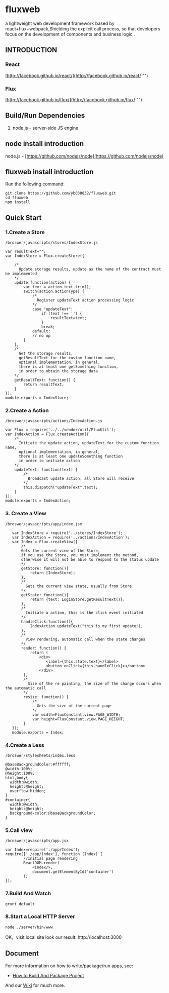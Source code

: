 # fluxweb
a lightweight web development framework based by react+flux+webpack,Shielding the explicit call process, so that developers focus on the development of components and business logic
.
## INTRODUCTION
### React
[http://facebook.github.io/react/](http://facebook.github.io/react/ "")
### Flux
[http://facebook.github.io/flux/](http://facebook.github.io/flux/ "")

## Build/Run Dependencies
1. node.js - server-side JS engine

## node install introduction
node.js - [https://github.com/nodejs/node](https://github.com/nodejs/node)

## fluxweb install introduction
Run the following command:
```
git clone https://github.com/yb030832/fluxweb.git
cd fluxweb
npm install
```
## Quick Start
### 1.Create a Store
`/broswer/javascripts/stores/IndexStore.js`
```
var resultText="";
var IndexStore = Flux.createStore({

    /*
      Update storage results, update as the name of the contract must be implemented
    */
    update:function(action) {
        var text = action.text.trim();
        switch(action.actionType) {
            /*
              Register updateText action processing logic
            */
            case "updateText":
                if (text !== '') {
                    resultText=text;
                }
                break;
            default:
            // no op
        }
    },
    /*
      Get the storage results,
      getResultText for the custom function name,
      optional implementation, in general,
      there is at least one getSomething function,
      in order to obtain the storage data
    */
    getResultText: function() {
        return resultText;
    }
});
module.exports = IndexStore;
```
### 2.Create a Action
`/broswer/javascripts/actions/IndexAction.js`
```
var Flux = require('../../vendor/util/FluxUtil');
var IndexAction = Flux.createAction({
    /*
      Initiate the update action, updateText for the custom function name,
      optional implementation, in general,
      there is at least one updateSomething function
      in order to initiate action
    */
    updateText: function(text) {
        /*
          Broadcast update action, all Store will receive
        */
        this.dispatch("updateText",text);
    }
});
module.exports = IndexAction;
```
### 3. Create a View
`/broswer/javascripts/app/index.jsx`
```
   var IndexStore = require('../stores/IndexStore');
   var IndexAction = require('../actions/IndexAction');
   var Index = Flux.createView({
       /*
       Gets the current view of the Store,
       if you use the Store, you must implement the method,
       otherwise it will not be able to respond to the status update
       */
       getStore: function(){
           return [IndexStore];
       },
       /*
         Gets the current view state, usually from Store
       */
       getState: function(){
           return {text: LoginStore.getResultText()};
       },
       /*
         Initiate a action, this is the click event initiated
       */
       handleClick:function(){
           IndexAction.updateText("this is my first update");
       },
       /*
         View rendering, automatic call when the state changes
       */
       render: function() {
           return (
               <div>
                  <label>{this.state.text}</label>
                  <button onClick={this.handleClick}></button>
               </div>
        },
        /*
          Size of the re painting, the size of the change occurs when the automatic call
        */
        resize: function() {
            /*
              Gets the size of the current page
            */
            var width=FluxConstant.view.PAGE_WIDTH;
            var height=FluxConstant.view.PAGE_HEIGHT;
        }
   });
   module.exports = Index;
```
### 4.Create a Less
`/broswer/stylesheets/index.less`
```
@baseBackgroundColor:#ffffff;
@width:100%;
@height:100%;
html,body{
  width:@width;
  height:@height;
  overflow:hidden;
}
#container{
  width:@width;
  height:@height;
  background-color:@baseBackgroundColor;
}
```
### 5.Call view
`/broswer/javascripts/app.jsx`
```
var Index=require('./app/Index');
require(['./app/Index'], function (Index) {
        //Initial page rendering
        ReactDOM.render(
            <Index/>,
            document.getElementById('container')
        );
});
```
### 7.Build And Watch
~~~
grunt default
~~~
### 8.Start a Local HTTP Server
~~~
node ./server/bin/www
~~~
OK，visit local site look our result: http://localhost:3000
## Document
For more information on how to write/package/run apps, see:

* [How to Build And Package Project](https://github.com/yapovich/fluxweb/wiki/How-to-Build-And-Package-Project)

And our [Wiki](https://github.com/yapovich/fluxweb/wiki) for much more.
